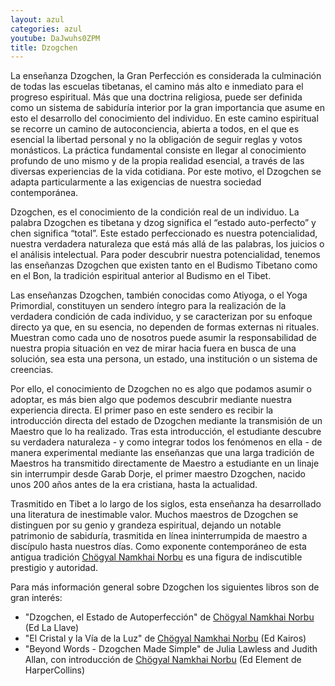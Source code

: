 ```yaml
---
layout: azul
categories: azul
youtube: DaJwuhs0ZPM
title: Dzogchen
---
```

La enseñanza Dzogchen, la Gran Perfección es considerada la culminación de todas las escuelas tibetanas, el camino más alto e inmediato para el progreso espiritual. Más que una doctrina religiosa, puede ser definida como un sistema de sabiduría interior por la gran importancia que asume en esto el desarrollo del conocimiento del individuo. En este camino espiritual se recorre un camino de autoconciencia, abierta a todos, en el que es esencial la libertad personal y no la obligación de seguir reglas y votos monásticos. La práctica fundamental consiste en llegar al conocimiento profundo de uno mismo y de la propia realidad esencial, a través de las diversas experiencias de la vida cotidiana. Por este motivo, el Dzogchen se adapta particularmente a las exigencias de nuestra sociedad contemporánea.

Dzogchen, es el conocimiento de la condición real de un individuo. La palabra Dzogchen es tibetana y dzog significa el “estado auto-perfecto” y chen significa “total”. Este estado perfeccionado es nuestra potencialidad, nuestra verdadera naturaleza que está más allá de las palabras, los juicios o el análisis intelectual. Para poder descubrir nuestra potencialidad, tenemos las enseñanzas Dzogchen que existen tanto en el Budismo Tibetano como en el Bon, la tradición espiritual anterior al Budismo en el Tibet.

Las enseñanzas Dzogchen, también conocidas como Atiyoga, o el Yoga Primordial, constituyen un sendero íntegro para la realización de la verdadera condición de cada individuo, y se caracterizan por su enfoque directo ya que, en su esencia, no dependen de formas externas ni rituales. Muestran como cada uno de nosotros puede asumir la responsabilidad de nuestra propia situación en vez de mirar hacia fuera en busca de una solución, sea esta una persona, un estado, una institución o un sistema de creencias.

Por ello, el conocimiento de Dzogchen no es algo que podamos asumir o adoptar, es más bien algo que podemos descubrir mediante nuestra experiencia directa. 
El primer paso en este sendero es recibir la introducción directa del estado de Dzogchen mediante la transmisión de un Maestro que lo ha realizado. Tras esta introducción, el estudiante descubre su verdadera naturaleza - y como integrar todos los fenómenos en ella - de manera experimental mediante las enseñanzas que una larga tradición de Maestros ha transmitido directamente de Maestro a estudiante en un linaje sin interrumpir desde Garab Dorje, el primer maestro Dzogchen, nacido unos 200 años antes de la era cristiana, hasta la actualidad.

Trasmitido en Tibet a lo largo de los siglos, esta enseñanza ha desarrollado una literatura de inestimable valor. Muchos maestros de Dzogchen se distinguen por su genio y grandeza espiritual, dejando un notable patrimonio de sabiduría, trasmitida en línea ininterrumpida de maestro a discípulo hasta nuestros días. Como exponente contemporáneo de esta antigua tradición [Chögyal Namkhai Norbu](azul/chogyal-namkhai-norbu) es una figura de indiscutible prestigio y autoridad.

Para más información general sobre Dzogchen los siguientes libros son de gran interés:

- "Dzogchen, el Estado de Autoperfección" de [Chögyal Namkhai Norbu](azul/chogyal-namkhai-norbu) (Ed La Llave)
- "El Cristal y la Vía de la Luz" de [Chögyal Namkhai Norbu](azul/chogyal-namkhai-norbu) (Ed Kairos)
- "Beyond Words - Dzogchen Made Simple" de Julia Lawless and Judith Allan, con introducción de [Chögyal Namkhai Norbu](azul/chogyal-namkhai-norbu) (Ed Element de HarperCollins)

 
